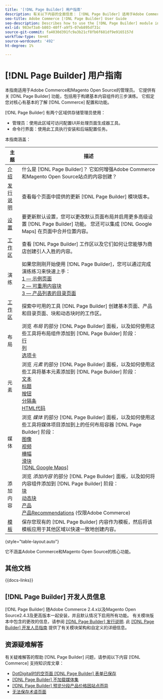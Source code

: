 ```yaml
---
title: '[!DNL Page Builder] 用户指南'
description: 有关以下内容的全面信息： [!DNL Page Builder] 适用于Adobe Commerce和Magento Open Source管理员。
seo-title: Adobe Commerce [!DNL Page Builder] User Guide
seo-description: Describes how to use the [!DNL Page Builder] module in Adobe Commerce or Magento Open Source.
exl-id: 983ef3a8-b803-40ff-a9f5-07eb895df31c
source-git-commit: fa4030d391fc9a3b21cf8fb6f681df9e9165157d
workflow-type: tm+mt
source-wordcount: '492'
ht-degree: 1%

---
```


# [!DNL Page Builder] 用户指南

本指南适用于Adobe Commerce和Magento Open Source的管理员。 它提供有关 [!DNL Page Builder] 功能，包括用于构建基本内容组件的三步演练。 它假定您对核心有基本的了解 [!DNL Commerce] 配置和功能。

[!DNL Page Builder] 有两个区域供存储管理员使用：

- 管理员：使用此区域可访问配置UI并处理页面生成器工具。
- 命令行界面：使用此工具执行安装和后端配置任务。

本指南涵盖：

| 主题 | 描述 |
| ------- | ----------- |
| [介绍](introduction.md) | 什么是 [!DNL Page Builder]？ 它如何增强Adobe Commerce和Magento Open Source站点的内容创建？ |
| [发行说明](release-notes.md) | 查看每个页面中提供的更新 [!DNL Page Builder] 模块版本。 |
| [设置](setup.md) | 要更新默认设置，您可以更改默认页面布局并启用更多高级设置 [!DNL Page Builder] 功能。 您还可以集成 [!DNL Google Maps] 在页面中合并位置内容。 |
| [工作区](workspace.md) | 查看 [!DNL Page Builder] 工作区以及它们如何让您能够为商店创建引人入胜的内容。 |
| 演练 | 如果您刚刚开始使用 [!DNL Page Builder]，您可以通过完成演练练习来快速上手：<br>[1 — 示例页面](1-simple-page.md)<br>[2 — 可重用内容块](2-blocks.md)<br>[3 — 产品列表的目录页面](3-catalog-content.md) |
| [工作区](workspace.md) | 探索中可用的工具 [!DNL Page Builder] 创建基本页面、产品和目录页面、块和动态块时的工作区。 |
| 布局 | 浏览 _布局_ 的部分 [!DNL Page Builder] 面板，以及如何使用这些工具将布局组件添加到 [!DNL Page Builder] 阶段： <br>[行](row.md)<br>[列](column.md)<br>[选项卡](tabs.md) |
| 元素 | 浏览 _元素_ 的部分 [!DNL Page Builder] 面板，以及如何使用这些工具将基本元素添加到 [!DNL Page Builder] 阶段： <br>[文本](text.md)<br>[标题](heading.md)<br>[按钮](buttons.md)<br>[分隔条](divider.md)<br>[HTML代码](html-code.md) |
| 媒体 | 浏览 _媒体_ 的部分 [!DNL Page Builder] 面板，以及如何使用这些工具将媒体项目添加到上的任何布局容器 [!DNL Page Builder] 阶段： <br>[图像](image.md)<br>[视频](video.md)<br>[横幅](banner.md)<br>[滑块](slider.md)<br>[[!DNL Google Maps]](map.md) |
| 添加内容 | 浏览 _添加内容_ 的部分 [!DNL Page Builder] 面板，以及如何将内容组件添加到 [!DNL Page Builder] 阶段： <br>[块](block.md)<br>[动态块](dynamic-block.md)<br>[产品](products.md)<br>[产品Recommendations](recommendations.md) (仅限Adobe Commerce) |
| [模板](templates.md) | 保存您现有的 [!DNL Page Builder] 内容作为模板，然后将该模板应用于其他区域以快速一致地创建内容。 |

{style="table-layout:auto"}

它不涵盖Adobe Commerce和Magento Open Source的核心功能。

## 其他文档

{{docs-links}}

## [!DNL Page Builder] 开发人员信息

[!DNL Page Builder] 随Adobe Commerce 2.4.x以及Magento Open Source2.4.3及更高版本一起安装，并且默认情况下启用所有功能。 有关模块版本中包含的更改的信息，请参阅 [[!DNL Page Builder] 发行说明](release-notes.md). 此 [[!DNL Page Builder] 开发人员指南](https://developer.adobe.com/commerce/frontend-core/page-builder/) 提供了有关模块架构和自定义的详细信息。

## 资源疑难解答

有关疑难解答的帮助 [!DNL Page Builder] 问题，请参阅以下内容 [!DNL Commerce] 支持知识库文章：

- [DotDigital时的空页面 [!DNL Page Builder] 表单已保存](https://experienceleague.adobe.com/docs/commerce-knowledge-base/kb/troubleshooting/miscellaneous/magento-2.4.1-empty-page-when-dotdigital-page-builder-form-saved.html)
- [[!DNL Page Builder] 不加载媒体集](https://experienceleague.adobe.com/docs/commerce-knowledge-base/kb/support-tools/patches/v1-0-12/mdva-32133-magento-patch-page-builder-doesn-t-load-media-gallery.html)
- [[!DNL Page Builder] 预览分段产品价格因站点而异](https://experienceleague.adobe.com/docs/commerce-knowledge-base/kb/support-tools/patches/v1-0-16/mdva-33453-page-builder-preview-breaks-product-price-differs-across-sites.html)
- [无法保存术语页面](https://experienceleague.adobe.com/docs/commerce-knowledge-base/kb/support-tools/patches/v1-0-19/mdva-33614-magento-patch-can-t-save-terms-page.html)
